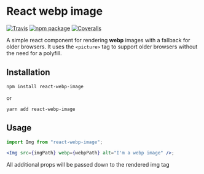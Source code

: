 # React webp image

[![Travis][build-badge]][build]
[![npm package][npm-badge]][npm]
[![Coveralls][coveralls-badge]][coveralls]

A simple react component for rendering **webp** images with a fallback for older browsers. It uses the `<picture>` tag to support older browsers without the need for a polyfill.

## Installation

```
npm install react-webp-image
```

or

```
yarn add react-webp-image
```

## Usage

```jsx
import Img from "react-webp-image";

<Img src={imgPath} webp={webpPath} alt="I'm a webp image" />;
```

All additional props will be passed down to the rendered img tag

[build-badge]: https://img.shields.io/travis/user/repo/master.png?style=flat-square
[build]: https://travis-ci.org/user/repo
[npm-badge]: https://img.shields.io/npm/v/npm-package.png?style=flat-square
[npm]: https://www.npmjs.org/package/npm-package
[coveralls-badge]: https://img.shields.io/coveralls/user/repo/master.png?style=flat-square
[coveralls]: https://coveralls.io/github/user/repo
